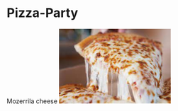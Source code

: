 # Pizza-Party
Mozerrila cheese
<img src="https://github.com/Karan978/Pizza-Party/blob/main/Images/pizza.jpg" width=50% height=50%>

